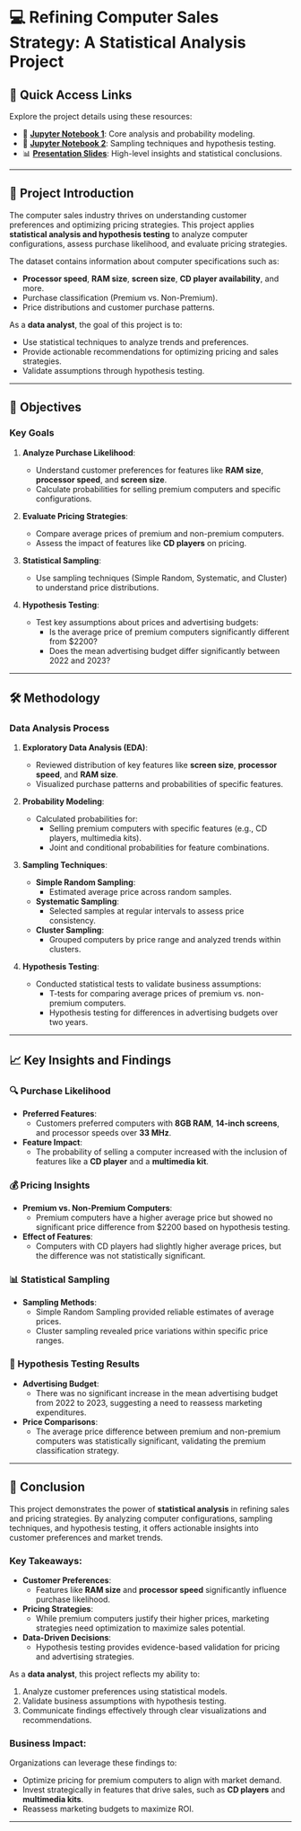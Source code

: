 # 💻 Refining Computer Sales Strategy: A Statistical Analysis Project

## 🌟 Quick Access Links
Explore the project details using these resources:
- 📓 **[Jupyter Notebook 1](./C_8_PROJECT_1.ipynb)**: Core analysis and probability modeling.
- 📓 **[Jupyter Notebook 2](./C_8_PROJECT_2.ipynb)**: Sampling techniques and hypothesis testing.
- 📊 **[Presentation Slides](./c8_project_ppt.pdf)**: High-level insights and statistical conclusions.

---

## 📜 Project Introduction
The computer sales industry thrives on understanding customer preferences and optimizing pricing strategies. This project applies **statistical analysis and hypothesis testing** to analyze computer configurations, assess purchase likelihood, and evaluate pricing strategies.

The dataset contains information about computer specifications such as:
- **Processor speed**, **RAM size**, **screen size**, **CD player availability**, and more.
- Purchase classification (Premium vs. Non-Premium).
- Price distributions and customer purchase patterns.

As a **data analyst**, the goal of this project is to:
- Use statistical techniques to analyze trends and preferences.
- Provide actionable recommendations for optimizing pricing and sales strategies.
- Validate assumptions through hypothesis testing.

---

## 🎯 Objectives
### Key Goals
1. **Analyze Purchase Likelihood**:
   - Understand customer preferences for features like **RAM size**, **processor speed**, and **screen size**.
   - Calculate probabilities for selling premium computers and specific configurations.

2. **Evaluate Pricing Strategies**:
   - Compare average prices of premium and non-premium computers.
   - Assess the impact of features like **CD players** on pricing.

3. **Statistical Sampling**:
   - Use sampling techniques (Simple Random, Systematic, and Cluster) to understand price distributions.

4. **Hypothesis Testing**:
   - Test key assumptions about prices and advertising budgets:
     - Is the average price of premium computers significantly different from $2200?
     - Does the mean advertising budget differ significantly between 2022 and 2023?

---

## 🛠️ Methodology
### Data Analysis Process
1. **Exploratory Data Analysis (EDA)**:
   - Reviewed distribution of key features like **screen size**, **processor speed**, and **RAM size**.
   - Visualized purchase patterns and probabilities of specific features.

2. **Probability Modeling**:
   - Calculated probabilities for:
     - Selling premium computers with specific features (e.g., CD players, multimedia kits).
     - Joint and conditional probabilities for feature combinations.

3. **Sampling Techniques**:
   - **Simple Random Sampling**:
     - Estimated average price across random samples.
   - **Systematic Sampling**:
     - Selected samples at regular intervals to assess price consistency.
   - **Cluster Sampling**:
     - Grouped computers by price range and analyzed trends within clusters.

4. **Hypothesis Testing**:
   - Conducted statistical tests to validate business assumptions:
     - T-tests for comparing average prices of premium vs. non-premium computers.
     - Hypothesis testing for differences in advertising budgets over two years.

---

## 📈 Key Insights and Findings
### 🔍 Purchase Likelihood
- **Preferred Features**:
  - Customers preferred computers with **8GB RAM**, **14-inch screens**, and processor speeds over **33 MHz**.
- **Feature Impact**:
  - The probability of selling a computer increased with the inclusion of features like a **CD player** and a **multimedia kit**.

### 💰 Pricing Insights
- **Premium vs. Non-Premium Computers**:
  - Premium computers have a higher average price but showed no significant price difference from $2200 based on hypothesis testing.
- **Effect of Features**:
  - Computers with CD players had slightly higher average prices, but the difference was not statistically significant.

### 📊 Statistical Sampling
- **Sampling Methods**:
  - Simple Random Sampling provided reliable estimates of average prices.
  - Cluster sampling revealed price variations within specific price ranges.

### 📜 Hypothesis Testing Results
- **Advertising Budget**:
  - There was no significant increase in the mean advertising budget from 2022 to 2023, suggesting a need to reassess marketing expenditures.
- **Price Comparisons**:
  - The average price difference between premium and non-premium computers was statistically significant, validating the premium classification strategy.

---

## 🏁 Conclusion
This project demonstrates the power of **statistical analysis** in refining sales and pricing strategies. By analyzing computer configurations, sampling techniques, and hypothesis testing, it offers actionable insights into customer preferences and market trends.

### Key Takeaways:
- **Customer Preferences**:
  - Features like **RAM size** and **processor speed** significantly influence purchase likelihood.
- **Pricing Strategies**:
  - While premium computers justify their higher prices, marketing strategies need optimization to maximize sales potential.
- **Data-Driven Decisions**:
  - Hypothesis testing provides evidence-based validation for pricing and advertising strategies.

As a **data analyst**, this project reflects my ability to:
1. Analyze customer preferences using statistical models.
2. Validate business assumptions with hypothesis testing.
3. Communicate findings effectively through clear visualizations and recommendations.

### Business Impact:
Organizations can leverage these findings to:
- Optimize pricing for premium computers to align with market demand.
- Invest strategically in features that drive sales, such as **CD players** and **multimedia kits**.
- Reassess marketing budgets to maximize ROI.

---

